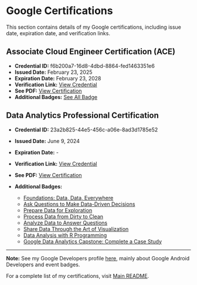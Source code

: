 # Google Certifications  

This section contains details of my Google certifications, including issue date, expiration date, and verification links.  

## Associate Cloud Engineer Certification (ACE)
- **Credential ID:** f6b200a7-16d8-4dbd-8864-fed1463351e6
- **Issued Date:** February 23, 2025
- **Expiration Date:** February 23, 2028
- **Verification Link:** [View Credential](https://www.credly.com/badges/f6b200a7-16d8-4dbd-8864-fed1463351e6/public_url)
- **See PDF:** [View Certification](google_associate_cloud_engineer.pdf)
- **Additional Badges:** [See All Badge](https://www.cloudskillsboost.google/public_profiles/5ef35651-ff26-45b2-be62-bdb417818551)

## Data Analytics Professional Certification
- **Credential ID:** 23a2b825-44e5-456c-a06e-8ad3d1785e52
- **Issued Date:** June 9, 2024
- **Expiration Date:** -
- **Verification Link:** [View Credential](https://www.credly.com/badges/23a2b825-44e5-456c-a06e-8ad3d1785e52/public_url)
- **See PDF:** [View Certification](google_data_analytics.pdf)
- **Additional Badges:**

  - [Foundations: Data, Data, Everywhere](https://coursera.org/share/4a2b73d0df811c20f246b6d276820808)
  - [Ask Questions to Make Data-Driven Decisions](https://coursera.org/share/a1b72b3eeba8f263c024c1b0454aa2a7)
  - [Prepare Data for Exploration](https://coursera.org/share/b4789cd6cfa6f3088afbbb87fab7a76a)
  - [Process Data from Dirty to Clean](https://coursera.org/share/a6f86fe2fb40c9c1d6e677250c077c1f)
  - [Analyze Data to Answer Questions](https://coursera.org/share/5729dcbc458c34b4393ca4c3bcd8f776)
  - [Share Data Through the Art of Visualization](https://coursera.org/share/cc3e392db5146fec975789fe056f6a19)
  - [Data Analysis with R Programming](https://coursera.org/share/3880346e2b548a3dbb1c1b4ad35d1955)
  - [Google Data Analytics Capstone: Complete a Case Study](https://coursera.org/share/5040a3e3eeab3b4e81cfa349c1fdd3e3)

---
**Note:** See my Google Developers profile [here](https://g.dev/muhammadravi251001), mainly about Google Android Developers and event badges.

For a complete list of my certifications, visit [Main README](../README.md).  